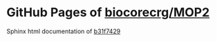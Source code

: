 GitHub Pages of [biocorecrg/MOP2](https://github.com/biocorecrg/MOP2.git)
===
Sphinx html documentation of [b31f7429](https://github.com/biocorecrg/MOP2/tree/b31f742992e8bd696323e812aee0a11463ed9239)
